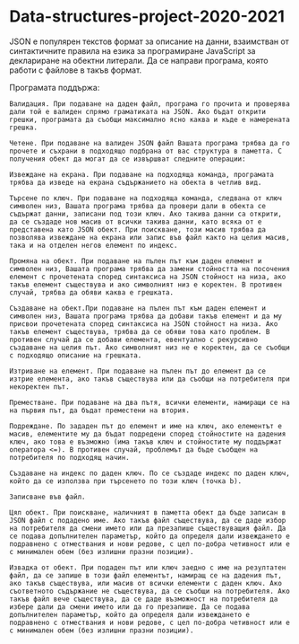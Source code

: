 # Data-structures-project-2020-2021
JSON е популярен текстов формат за описание на данни, взаимстван от синтактичните правила на езика за програмиране JavaScript за деклариране на обектни литерали. Да се направи програма, която работи с файлове в такъв формат.

Програмата поддържа:

    Валидация. При подаване на даден файл, програма го прочита и проверява дали той е валиден спрямо граматиката на JSON. Ако бъдат открити грешки, програмата да съобщи максимално ясно каква и къде е намерената грешка.

    Четене. При подаване на валиден JSON файл Вашата програма трябва да го прочете и съхрани в подходящо подбрана от вас структура в паметта. С получения обект да могат да се извършват следните операции:

    Извеждане на екрана. При подаване на подходяща команда, програмата трябва да изведе на екрана съдържанието на обекта в четлив вид.

    Търсене по ключ. При подаване на подходяща команда, следвана от ключ символен низ, Вашата програма трябва да провери дали в обекта се съдържат данни, записани под този ключ. Ако такива данни са открити, да се създаде нов масив от всички такива данни, като всяка от е представена като JSON обект. При поискване, този масив трябва да позволява извеждане на екрана или запис във файл както на целия масив, така и на отделен негов елемент по индекс.

    Промяна на обект. При подаване на пълен път към даден елемент и символен низ, Вашата програма трябва да замени стойността на посочения елемент с прочетената според синтаксиса на JSON стойност на низа, ако такъв елемент съществува и ако символният низ е коректен. В противен случай, трябва да обяви каква е грешката.

    Създаване на обект.При подаване на пълен път към даден елемент и символен низ, Вашата програма трябва да добави такъв елемент и да му присвои прочетената според синтаксиса на JSON стойност на низа. Ако такъв елемент съществува, трябва да се обяви това като проблем. В противен случай да се добави елемента, евентуално с рекурсивно създаване на целия път. Ако символният низ не е коректен, да се съобщи с подходящо описание на грешката.

    Изтриване на елемент. При подаване на пълен път до елемент да се изтрие елемента, ако такъв съществува или да съобщи на потребителя при некоректен път.

    Преместване. При подаване на два пътя, всички елементи, намиращи се на на първия път, да бъдат преместени на втория.

    Подреждане. По зададен път до елемент и име на ключ, ако елементът е масив, елементите му да бъдат подредени според стойностите на дадения ключ, ако това е възможно (има такъв ключ и стойностите му поддържат оператора <=). В противен случай, проблемът да бъде съобщен на потребителя по подходящ начин.

    Създаване на индекс по даден ключ. По се създаде индекс по даден ключ, който да се използва при търсенето по този ключ (точка b).

    Записване във файл.

    Цял обект. При поискване, наличният в паметта обект да бъде записан в JSON файл с подадено име. Ако такъв файл съществува, да се даде избор на потребителя да смени името или да презапише съществуващия файл. Да се подава допълнителен параметър, който да определя дали извеждането е подравнено с отмествания и нови редове, с цел по-добра четивност или е с минимален обем (без излишни празни позиции).

    Извадка от обект. При подаден път или ключ заедно с име на резултатен файл, да се запише в този файл елементът, намиращ се на дадения път, ако такъв съществува, или масив от всички елементи с даден ключ. Ако съответното съдържание не съществува, да се съобщи на потребителя. Ако такъв файл вече съществува, да се даде възможност на потребителя да избере дали да смени името или да го презапише. Да се подава допълнителен параметър, който да определя дали извеждането е подравнено с отмествания и нови редове, с цел по-добра четивност или е с минимален обем (без излишни празни позиции).
